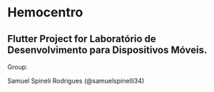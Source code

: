 # Hemocentro

## Flutter Project for Laboratório de Desenvolvimento para Dispositivos Móveis.

Group:

Samuel Spineli Rodrigues (@samuelspinelli34)
